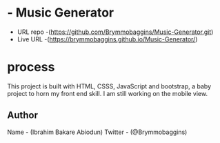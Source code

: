 
# - Music Generator

- URL repo -(https://github.com/Brymmobaggins/Music-Generator.git)
- Live URL -(https://brymmobaggins.github.io/Music-Generator/)


# process

 This project is built with HTML, CSSS, JavaScript and bootstrap, a baby project to horn my front end skill.  I am still working on the mobile view.

 ## Author

 Name - (Ibrahim Bakare Abiodun)
 Twitter - (@Brymmobaggins)
